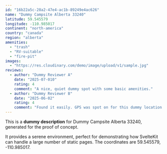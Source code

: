 ```yaml
---
id: "16b22a5c-28a2-47e4-ac1b-89249e4ac626"
name: "Dummy Campsite Alberta 33240"
latitude: 59.545579
longitude: -110.985017
continent: "north-america"
country: "canada"
region: "alberta"
amenities:
  - "trash"
  - "RV-suitable"
  - "fire-pit"
images:
  - "https://res.cloudinary.com/demo/image/upload/v1/sample.jpg"
reviews:
  - author: "Dummy Reviewer A"
    date: "2025-07-010"
    rating: 4
    comment: "A nice, quiet dummy spot with some basic amenities."
  - author: "Dummy Reviewer B"
    date: "2025-06-02"
    rating: 4
    comment: "Found it easily. GPS was spot on for this dummy location."
---
```


This is a **dummy description** for Dummy Campsite Alberta 33240, generated for the proof of concept.

It provides a serene environment, perfect for demonstrating how SvelteKit can handle a large number of static pages. The coordinates are 59.545579, -110.985017.
